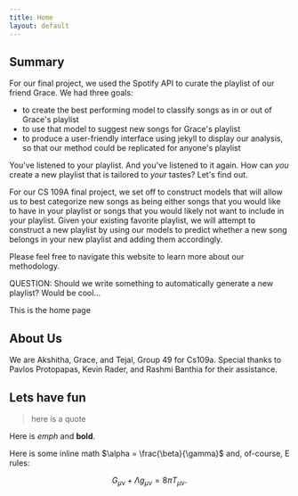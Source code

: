 ```yaml
---
title: Home
layout: default
---
```


## Summary
For our final project, we used the Spotify API to curate the playlist of our friend Grace. We had three goals:
+ to create the best performing model to classify songs as in or out of Grace's playlist
+ to use that model to suggest new songs for Grace's playlist
+ to produce a user-friendly interface using jekyll to display our analysis, so that our method could be replicated for anyone's playlist

You've listened to your playlist. And you've listened to it again. How can _you_ create a new playlist that is tailored to _your_ tastes? Let's find out.

For our CS 109A final project, we set off to construct models that will allow us to best categorize new songs as being either songs that you would like to have in your playlist or songs that you would likely not want to include in your playlist. Given your existing favorite playlist, we will attempt to construct a new playlist by using our models to predict whether a new song belongs in your new playlist and adding them accordingly.

Please feel free to navigate this website to learn more about our methodology.

QUESTION: Should we write something to automatically generate a new playlist? Would be cool...

This is the home page

## About Us
We are Akshitha, Grace, and Tejal, Group 49 for Cs109a. 
Special thanks to Pavlos Protopapas, Kevin Rader, and Rashmi Banthia for their assistance.

## Lets have fun

>here is a quote

Here is *emph* and **bold**.

Here is some inline math $\alpha = \frac{\beta}{\gamma}$ and, of-course, E rules:

$$ G_{\mu\nu} + \Lambda g_{\mu\nu}  = 8 \pi T_{\mu\nu} . $$
